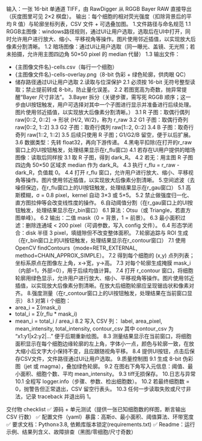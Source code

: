 输入：一张 16-bit 单通道 TIFF，由 RawDigger 从 RGGB Bayer RAW 直接导出（灰度图里可见 2×2 棋盘）。
输出：每个细胞的相对荧光强度（扣除背景后的平均 R 值）与轮廓坐标列表，CSV 文件 + 可选叠加图。
1.文件路径与命名规范
1.1 RGGB主图像：windows路径规则，通过UI让用户选取，选取后在UI中打开，同时允许用户进行放大、缩小、平移视角等操作。图片使用邻近插值，以实现放大后像素分割清晰。
1.2 暗场图像：通过UI让用户选取（同一曝光、盖镜、无光照；若未拍摄，允许用主图四边角 50×50 pixel 的 median 代替）
1.3 输出文件：
- {主图像文件名}-cells.csv（每行一个细胞）
- {主图像文件名}-cells-overlay.png（8-bit 伪彩 + 绿色轮廓，供肉眼 QC）
- 储存路径通过UI让用户选取
2.读取与位深保护
2.1 必须按 16-bit 无符号整型读取；禁止提前转成 8-bit，防止量化误差。
2.2 若图宽高为奇数，抛异常提醒“Bayer 尺寸非法”。
3.Bayer 拆分（关键步骤，需写死 RGGB 顺序；这一步由UI按钮触发，用户可选择对其中一个子图进行显示并准备进行后续处理。图片使用邻近插值，以实现放大后像素分割清晰。）
3.1 R 子图：取偶行偶列 raw[0::2, 0::2] → 形状 (H/2, W/2)，称为 r_raw
3.2 G1 子图：取偶行奇列 raw[0::2, 1::2]
3.3 G2 子图：取奇行偶列 raw[1::2, 0::2]
3.4 B 子图：取奇行奇列 raw[1::2, 1::2]
3.5 后续只使用 R 子图；G1/G2/B 留空，便于以后扩展。
3.6 数据类型：先转 float32，再向下游传递。
4.黑电平扣除(在打开的r_raw窗口上的UI按钮触发，处理结果显示在r_flu窗口)
4.1 若存在UI用户提供的暗场图像：读取后同样按 3.1 取 R 子图，得到 dark_R。
4.2 若无：用主图 R 子图四边角 50×50 区域求 median 作为 dark_R。
4.3 执行 r_flu = r_raw - dark_R，负值裁 0。
4.4 打开 r_flu 窗口，允许用户进行放大、缩小、平移视角等操作。图片使用邻近插值，以实现放大后像素分割清晰。
5.空间滤波（去噪但保边，在r_flu窗口上的UI按钮触发，处理结果显示在r_gau窗口）
5.1 高斯模糊，σ = 0.8 pixel，kernel 自动 3×3 或 5×5。
5.2 禁止做强度归一化、直方图拉伸等会改变线性度的操作。
6.自动阈值分割（在r_gau窗口上的UI按钮触发，处理结果显示在r_bin窗口）
6.1 算法：Otsu（或 Triangle，若直方图单峰）。
6.2 输出：二值 mask（0 = 背景，1 = 前景）。
6.3 最小面积过滤：删除连通域 < 200 pixel（可调参数，写入 config 文件）。
6.4 形态学闭合：disk 半径 3 pixel，填缝隙但不改变整体面积。
7.轮廓追踪与 ROI 生成（在r_bin窗口上的UI按钮触发，处理结果显示在r_contour窗口）
7.1 使用 OpenCV findContours（mode=RETR_EXTERNAL, method=CHAIN_APPROX_SIMPLE）。
7.2 得到每个细胞的 (x,y) 点列列表；坐标系原点在图像左上角，x→宽，y→高。
7.3 对每个轮廓生成掩膜 mask_i（内部=1，外部=0），用于后续均值计算。
7.4 打开 r_contour 窗口，将细胞轮廓用绿色显示，允许用户进行放大、缩小、平移视角等操作。图片使用邻近插值，以实现放大后像素分割清晰。在放大后细胞轮廓应呈现锯齿状和像素对齐。
8.强度测量（在r_contour窗口上的UI按钮触发，处理结果在当前窗口显示）
8.1 对第 i 个细胞：
- area_i = Σ(mask_i)
- total_i = Σ(r_flu * mask_i)
- mean_i = total_i / area_i
8.2 写入 CSV 列：
label, area_pixel, mean_intensity, total_intensity, contour_csv
其中 contour_csv 为 “x1:y1|x2:y2|…” 便于后期重新绘图。
8.3 测量结果显示在当前窗口，将细胞面积显示在每个细胞边缘轮廓的左上角，字体小一点，颜色与轮廓一致，在放大缩小后文字大小保持不变，且应跟随视角平移。
8.4 提供UI按钮，点击后保存CSV文件，文件路径通过UI让用户选取。
9.质量控制图
9.1 生成 8-bit 伪彩图（jet 或 magma），叠加绿色轮廓。
9.2 在图右下角写入元信息：阈值、最小面积、细胞个数、平均 mean_intensity。
9.3 tiff无损保存。
10.日志与异常
10.1 全程写 logger.info（步骤、参数、检出细胞数）。
10.2 若最终细胞数 = 0，抛警告但正常退出，CSV 留空行表头。
10.3 任何一步读取失败或尺寸非法，记录 traceback 并退出码 1。

交付物 checklist
✅ 源码 + 单元测试（提供一张已知细胞数的样图，断言输出 CSV 行数）
✅ 配置文件（yaml）暴露：高斯σ、最小面积、阈值算法、环带宽度
✅ 要求文档：Python≥3.8, 依赖库版本锁定(requirements.txt)
✅ Readme：运行示例、结果列含义、故障排查（黑图/零细胞/尺寸奇数）